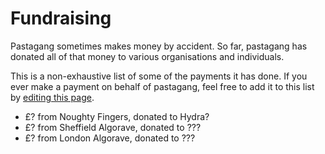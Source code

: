 # Fundraising

Pastagang sometimes makes money by accident. So far, pastagang has donated all of that money to various organisations and individuals.

This is a non-exhaustive list of some of the payments it has done. If you ever make a payment on behalf of pastagang, feel free to add it to this list by [editing this page](https://github.com/pastagang/pastagang/edit/main/fundraising/readme.md). 

- £? from Noughty Fingers, donated to Hydra?
- £? from Sheffield Algorave, donated to ???
- £? from London Algorave, donated to ???
